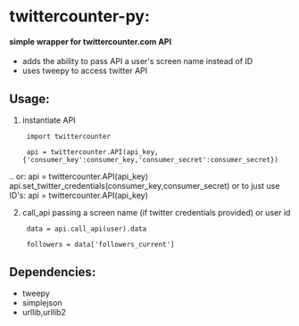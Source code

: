 # twittercounter-py: 
#### simple wrapper for twittercounter.com API 
* adds the ability to pass API a user's screen name instead of ID
* uses tweepy to access twitter API
	
## Usage:
1. instantiate API
	
		import twittercounter
		
		api = twittercounter.API(api_key,{'consumer_key':consumer_key,'consumer_secret':consumer_secret})
  .. or:
		api = twittercounter.API(api_key)
		api.set_twitter_credentials(consumer_key,consumer_secret)
  or to just use ID's:
		api = twittercounter.API(api_key)
		
2. call_api passing a screen name (if twitter credentials provided) or user id
		
		data = api.call_api(user).data
		
		followers = data['followers_current']

## Dependencies:
* tweepy
* simplejson
* urllib,urllib2

		
	
